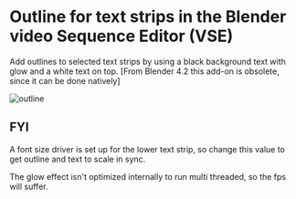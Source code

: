 # Outline for text strips in the Blender video Sequence Editor (VSE)
Add outlines to selected text strips by using a black background text with glow and a white text on top. 
[From Blender 4.2 this add-on is obsolete, since it can be done natively]

![outline](https://user-images.githubusercontent.com/1322593/221564202-10a1d0a9-bbc2-4820-892e-5f3c496bc3ea.gif)

## FYI
A font size driver is set up for the lower text strip, so change this value to get outline and text to scale in sync.

The glow effect isn't optimized internally to run multi threaded, so the fps will suffer.

